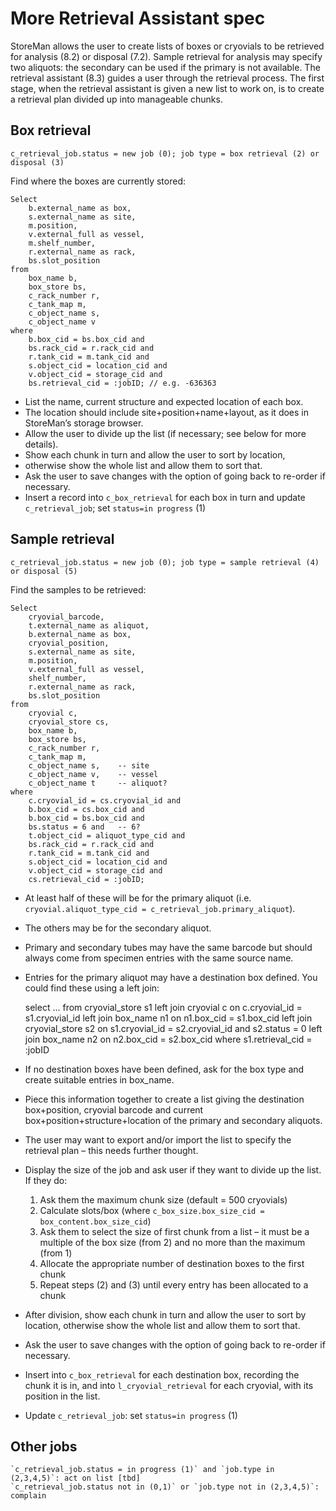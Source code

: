 ﻿# More Retrieval Assistant spec

StoreMan allows the user to create lists of boxes or cryovials to be retrieved for analysis (8.2) or disposal (7.2).
Sample retrieval for analysis may specify two aliquots: the secondary can be used if the primary is not available.
The retrieval assistant (8.3) guides a user through the retrieval process.
The first stage, when the retrieval assistant is given a new list to work on, is to create a retrieval plan divided up into manageable chunks.

## Box retrieval

    c_retrieval_job.status = new job (0); job type = box retrieval (2) or disposal (3)

Find where the boxes are currently stored:

    Select 
        b.external_name as box, 
        s.external_name as site, 
        m.position, 
        v.external_full as vessel, 
        m.shelf_number,
        r.external_name as rack, 
        bs.slot_position
    from 
        box_name b, 
        box_store bs, 
        c_rack_number r, 
        c_tank_map m, 
        c_object_name s, 
        c_object_name v
    where 
        b.box_cid = bs.box_cid and 
        bs.rack_cid = r.rack_cid and 
        r.tank_cid = m.tank_cid and 
        s.object_cid = location_cid and 
        v.object_cid = storage_cid and 
        bs.retrieval_cid = :jobID; // e.g. -636363

 * List the name, current structure and expected location of each box.
 * The location should include site+position+name+layout, as it does in StoreMan’s storage browser.
 * Allow the user to divide up the list (if necessary; see below for more details).
 * Show each chunk in turn and allow the user to sort by location,
 * otherwise show the whole list and allow them to sort that.
 * Ask the user to save changes with the option of going back to re-order if necessary.
 * Insert a record into `c_box_retrieval` for each box in turn and update `c_retrieval_job`; set `status=in progress` (1)

## Sample retrieval

    c_retrieval_job.status = new job (0); job type = sample retrieval (4) or disposal (5)

Find the samples to be retrieved:

    Select 
        cryovial_barcode, 
        t.external_name as aliquot, 
        b.external_name as box,
        cryovial_position, 
        s.external_name as site, 
        m.position, 
        v.external_full as vessel, 
        shelf_number,
        r.external_name as rack, 
        bs.slot_position 
    from 
        cryovial c, 
        cryovial_store cs, 
        box_name b, 
        box_store bs,
        c_rack_number r, 
        c_tank_map m, 
        c_object_name s,    -- site
        c_object_name v,    -- vessel 
        c_object_name t     -- aliquot?
    where 
        c.cryovial_id = cs.cryovial_id and 
        b.box_cid = cs.box_cid and 
        b.box_cid = bs.box_cid and 
        bs.status = 6 and   -- 6?
        t.object_cid = aliquot_type_cid and 
        bs.rack_cid = r.rack_cid and 
        r.tank_cid = m.tank_cid and 
        s.object_cid = location_cid and 
        v.object_cid = storage_cid and 
        cs.retrieval_cid = :jobID;

 * At least half of these will be for the primary aliquot (i.e. `cryovial.aliquot_type_cid = c_retrieval_job.primary_aliquot`).
 * The others may be for the secondary aliquot.
 * Primary and secondary tubes may have the same barcode but should always come from specimen entries with the same source name.
 * Entries for the primary aliquot may have a destination box defined. You could find these using a left join:

    select
        ...
    from
         cryovial_store s1
    left join
        cryovial c on c.cryovial_id = s1.cryovial_id
    left join
        box_name n1 on n1.box_cid = s1.box_cid
    left join
        cryovial_store s2 on s1.cryovial_id = s2.cryovial_id and
        s2.status = 0
    left join
        box_name n2 on n2.box_cid = s2.box_cid
    where
        s1.retrieval_cid = :jobID

 * If no destination boxes have been defined, ask for the box type and create suitable entries in box_name.
 * Piece this information together to create a list giving the destination box+position, cryovial barcode and current box+position+structure+location of the primary and secondary aliquots.
 * The user may want to export and/or import the list to specify the retrieval plan – this needs further thought.
 * Display the size of the job and ask user if they want to divide up the list.  If they do:

    1.	Ask them the maximum chunk size (default = 500 cryovials)
    2.	Calculate slots/box (where `c_box_size.box_size_cid = box_content.box_size_cid`)
    3.	Ask them to select the size of first chunk from a list – it must be a multiple of the box size (from 2)
        and no more than the maximum (from 1)
    4.	Allocate the appropriate number of destination boxes to the first chunk
    5.	Repeat steps (2) and (3) until every entry has been allocated to a chunk

 * After division, show each chunk in turn and allow the user to sort by location, otherwise show the whole list and allow them to sort that.
 * Ask the user to save changes with the option of going back to re-order if necessary.
 * Insert into `c_box_retrieval` for each destination box, recording the chunk it is in, and into `l_cryovial_retrieval` for each cryovial, with its position in the list.
 * Update `c_retrieval_job`: set `status=in progress` (1)

## Other jobs

    `c_retrieval_job.status = in progress (1)` and `job.type in (2,3,4,5)`: act on list [tbd]
    `c_retrieval_job.status not in (0,1)` or `job.type not in (2,3,4,5)`: complain
